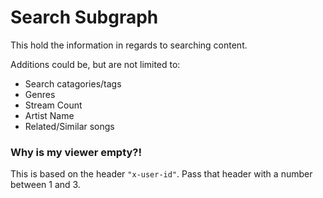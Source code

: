 # Search Subgraph

This hold the information in regards to searching content.

Additions could be, but are not limited to:

- Search catagories/tags
- Genres
- Stream Count
- Artist Name
- Related/Similar songs

### Why is my viewer empty?!

This is based on the header `"x-user-id"`. Pass that header with a number between 1 and 3.
